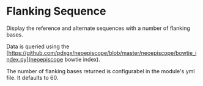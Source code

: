 # Flanking Sequence

Display the reference and alternate sequences with a number of flanking bases.

Data is queried using the [https://github.com/pdxgx/neoepiscope/blob/master/neoepiscope/bowtie_index.py](neoepiscope bowtie index).

The number of flanking bases returned is configurabel in the module's yml file. It defaults to 60.